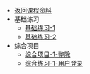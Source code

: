 <!-- python/problem/_sidebar.md -->

<div class="sidebar-content">

* [返回课程资料](/?id=概述)
* 基础练习
    * [基础练习-1](/python/lab/lab-1.md)
    * [基础练习-2](/python/lab/lab-2.md)
* 综合项目
    * [综合项目-1-整除](/python/problem/problem-1-divide.md)
    * [综合练习-1-用户登录](/python/problem/problem-1-login.md)

<div>